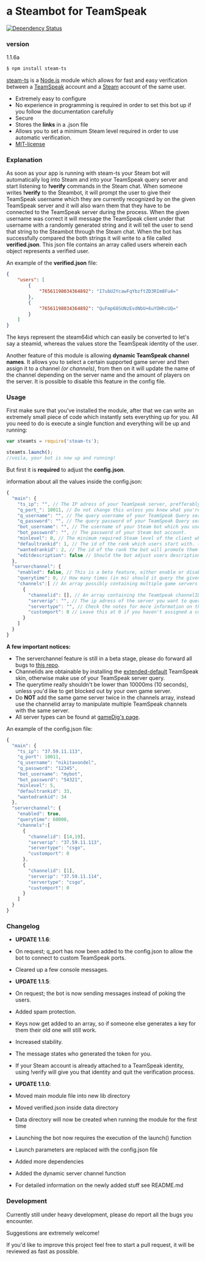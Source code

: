 # a Steambot for TeamSpeak
[![Dependency Status](https://david-dm.org/nikitavondel/steam-ts.svg)](https://david-dm.org/nikitavondel/steam-ts)
### version

1.1.6a

```sh
$ npm install steam-ts
```

[steam-ts] is a [Node.js] module which allows for fast and easy verification between a [TeamSpeak] account and a [Steam] account of the same user.

  - Extremely easy to configure
  - No experience in programming is required in order to set this bot up if you follow the documentation carefully
  - Secure
  - Stores the **links** in a .json file
  - Allows you to set a minimum Steam level required in order to use automatic verification.
  - [MIT-license]

### Explanation

As soon as your app is running with steam-ts your Steam bot will automatically log into Steam and into your TeamSpeak query server and start listening to **!verify** commands in the Steam chat.
When someone writes **!verify** to the Steambot, it will prompt the user to give their TeamSpeak username which they are currently recognized by on the given TeamSpeak server and it will also warn them that they have to be connected to the TeamSpeak server during the process.
When the given username was correct it will message the TeamSpeak client under that username with a randomly generated string and it will tell the user to send that string to the Steambot through the Steam chat. When the bot has successfully compared the both strings it will write to a file called **verified.json**.
This json file contains an array called users wherein each object represents a verified user.

An example of the **verified.json** file:
```json
{
    "users": [
        {
            "76561198034364892": "I7ubU2YcawFqYbzftZD3RIm8Fu4="
        },
        {
            "76561198034364892": "QuFmp68SUNzEvdNbU+6uYOHhcUQ="
        }
    ]
}
```
The keys represent the steam64id which can easily be converted to let's say a steamid, whereas the values store the TeamSpeak identity of the user.

Another feature of this module is allowing **dynamic TeamSpeak channel names**. It allows you to select a certain supported game server and then assign it to a channel *(or channels)*, from then on it will update the name of the channel depending on the server name and the amount of players on the server. It is possible to disable this feature in the config file.

### Usage

First make sure that you've installed the module, after that we can write an extremely small piece of code which instantly sets everything up for you. All you need to do is execute a single function and everything will be up and running:

```javascript
var steamts = require('steam-ts');

steamts.launch();
//voila, your bot is now up and running!
```

But first it is **required** to adjust the **config.json**.

information about all the values inside the config.json:

```javascript
{
  "main": {
    "ts_ip": "", // The IP adress of your TeamSpeak server, prefferably not a domain name and cannot contain a port. (Custom ports are not indicated.)
    "q_port_": 10011, // Do not change this unless you know what you're doing. This is your TeamSpeak Query port and not your 'normal' port.
    "q_username": "", // The query username of your TeamSpeak Query server (As admin: tools>ServerQuery Login)
    "q_password": "", // The query password of your TeamSpeak Query server
    "bot_username": "", // The username of your Steam bot which you use to log in.
    "bot_password": "", // The password of your Steam bot account.
    "minlevel": 0, // The minimum required Steam level of the client who wants to utilize the verification system.
    "defaultrankid": 1, // The id of the rank which users start with. (unverified rank)
    "wantedrankid": 2, // The id of the rank the bot will promote them to once they are verified. (verified rank)
    "editdescription": false // Should the bot adjust users descriptions as well so that it will display their steamid64 there?
  },
  "serverchannel": {
    "enabled": false, // This is a beta feature, either enable or disable it.
    "querytime": 0, // How many times (in ms) should it query the given game servers. (Do not set it lower than 10000)
    "channels":[ // An array possibly containing multiple game servers it needs to query.
      {
        "channelid": [], // An array containing the TeamSpeak channelID's which need to be manipulated (Read notes for info)
        "serverip": "", // The ip adress of the server you want to query (preferably no domain names here)
        "servertype": "", // Check the notes for more information on this one.
        "customport": 0 // Leave this at 0 if you haven't assigned a custom port to your server
      }
    ]
  }
}
```

**A few important notices:**
  - The serverchannel feature is still in a beta stage, please do forward all bugs to [this repo].
  - Channelids are obtainable by installing the [extended-default] TeamSpeak skin, otherwise make use of your TeamSpeak server query.
  - The querytime really shouldn't be lower than 10000ms (10 seconds), unless you'd like to get blocked out by your own game server.
  - Do **NOT** add the same game server twice in the channels array, instead use the channelid array to manipulate multiple TeamSpeak channels with the same server.
  - All server types can be found at [gameDig's page].

An example of the config.json file:

```javascript
{
  "main": {
    "ts_ip": "37.59.11.113",
    "q_port": 10011,
    "q_username": "nikitavondel",
    "q_password": "12345",
    "bot_username": "mybot",
    "bot_password": "54321",
    "minlevel": 5,
    "defaultrankid": 33,
    "wantedrankid": 34
  },
  "serverchannel": {
    "enabled": true,
    "querytime": 60000,
    "channels":[
      {
        "channelid": [14,19],
        "serverip": "37.59.11.113",
        "servertype": "csgo",
        "customport": 0
      },
      {
        "channelid": [1],
        "serverip": "37.59.11.114",
        "servertype": "csgo",
        "customport": 0
      }
    ]
  }
}
```

### Changelog
- **UPDATE 1.1.6**:
- On request; q_port has now been added to the config.json to allow the bot to connect to custom TeamSpeak ports.
- Cleared up a few console messages.


- **UPDATE 1.1.5**:
- On request; the bot is now sending messages instead of poking the users.
- Added spam protection.
- Keys now get added to an array, so if someone else generates a key for them their old one will still work.
- Increased stability.
- The message states who generated the token for you.
- If your Steam account is already attached to a TeamSpeak identity, using !verify will give you that identity and quit the verification process.


- **UPDATE 1.1.0**:
- Moved main module file into new lib directory
- Moved verified.json inside data directory
- Data directory will now be created when running the module for the first time
- Launching the bot now requires the execution of the launch() function
- Launch parameters are replaced with the config.json file
- Added more dependencies
- Added the dynamic server channel function
- For detailed information on the newly added stuff see README.md

### Development

Currently still under heavy development, please do report all the bugs you encounter.

Suggestions are extremely welcome!

If you'd like to improve this project feel free to start a pull request, it will be reviewed as fast as possible.


[steam-ts]: <https://www.npmjs.com/package/steam-ts>
[Node.js]: <https://nodejs.org>
[TeamSpeak]: <https://teamspeak.com/>
[Steam]: <https://steamcommunity.com/>
[MIT-license]: <https://opensource.org/licenses/MIT>
[extended-default]: <http://addons.teamspeak.com/directory/skins/stylesheets/Extended-Client-Info.html>
[gameDig's page]: <https://github.com/sonicsnes/node-gamedig#supported>
[this repo]: <https://github.com/nikitavondel/steam-ts>
